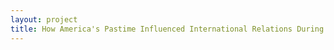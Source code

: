 ```yaml
--- 
layout: project 
title: How America's Pastime Influenced International Relations During Times of Conflict and Peace: Digitizing the Baseball Hall of Fame and Museum's Archive of International Baseball
---
```



